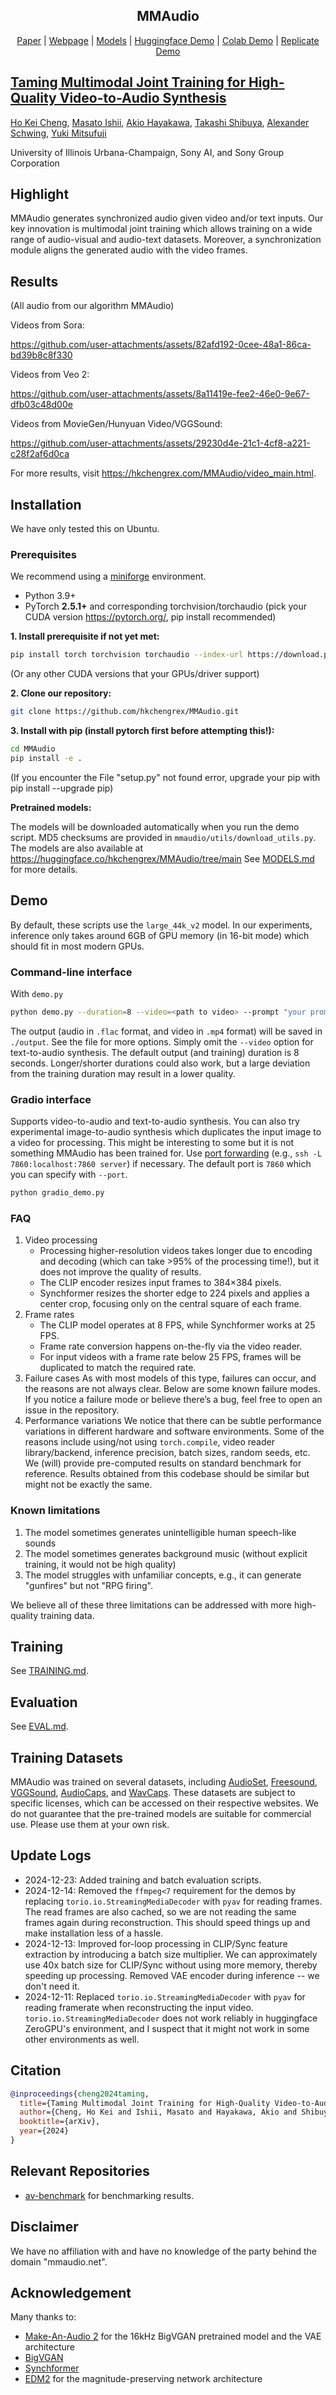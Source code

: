 <div align="center">
<p align="center">
  <h2>MMAudio</h2>
  <a href="https://arxiv.org/abs/2412.15322">Paper</a> | <a href="https://hkchengrex.github.io/MMAudio">Webpage</a> | <a href="https://huggingface.co/hkchengrex/MMAudio/tree/main">Models</a> | <a href="https://huggingface.co/spaces/hkchengrex/MMAudio"> Huggingface Demo</a> | <a href="https://colab.research.google.com/drive/1TAaXCY2-kPk4xE4PwKB3EqFbSnkUuzZ8?usp=sharing">Colab Demo</a> | <a href="https://replicate.com/zsxkib/mmaudio">Replicate Demo</a>
</p>
</div>

## [Taming Multimodal Joint Training for High-Quality Video-to-Audio Synthesis](https://hkchengrex.github.io/MMAudio)

[Ho Kei Cheng](https://hkchengrex.github.io/), [Masato Ishii](https://scholar.google.co.jp/citations?user=RRIO1CcAAAAJ), [Akio Hayakawa](https://scholar.google.com/citations?user=sXAjHFIAAAAJ), [Takashi Shibuya](https://scholar.google.com/citations?user=XCRO260AAAAJ), [Alexander Schwing](https://www.alexander-schwing.de/), [Yuki Mitsufuji](https://www.yukimitsufuji.com/)

University of Illinois Urbana-Champaign, Sony AI, and Sony Group Corporation

## Highlight

MMAudio generates synchronized audio given video and/or text inputs.
Our key innovation is multimodal joint training which allows training on a wide range of audio-visual and audio-text datasets.
Moreover, a synchronization module aligns the generated audio with the video frames.

## Results

(All audio from our algorithm MMAudio)

Videos from Sora:

https://github.com/user-attachments/assets/82afd192-0cee-48a1-86ca-bd39b8c8f330

Videos from Veo 2:

https://github.com/user-attachments/assets/8a11419e-fee2-46e0-9e67-dfb03c48d00e

Videos from MovieGen/Hunyuan Video/VGGSound:

https://github.com/user-attachments/assets/29230d4e-21c1-4cf8-a221-c28f2af6d0ca

For more results, visit https://hkchengrex.com/MMAudio/video_main.html.


## Installation

We have only tested this on Ubuntu.

### Prerequisites

We recommend using a [miniforge](https://github.com/conda-forge/miniforge) environment.

- Python 3.9+
- PyTorch **2.5.1+** and corresponding torchvision/torchaudio (pick your CUDA version https://pytorch.org/, pip install recommended)
<!-- - ffmpeg<7 ([this is required by torchaudio](https://pytorch.org/audio/master/installation.html#optional-dependencies), you can install it in a miniforge environment with `conda install -c conda-forge 'ffmpeg<7'`) -->

**1. Install prerequisite if not yet met:**

```bash
pip install torch torchvision torchaudio --index-url https://download.pytorch.org/whl/cu118 --upgrade
```

(Or any other CUDA versions that your GPUs/driver support)

<!-- ```
conda install -c conda-forge 'ffmpeg<7
```
(Optional, if you use miniforge and don't already have the appropriate ffmpeg) -->

**2. Clone our repository:**

```bash
git clone https://github.com/hkchengrex/MMAudio.git
```

**3. Install with pip (install pytorch first before attempting this!):**

```bash
cd MMAudio
pip install -e .
```

(If you encounter the File "setup.py" not found error, upgrade your pip with pip install --upgrade pip)


**Pretrained models:**

The models will be downloaded automatically when you run the demo script. MD5 checksums are provided in `mmaudio/utils/download_utils.py`.
The models are also available at https://huggingface.co/hkchengrex/MMAudio/tree/main
See [MODELS.md](docs/MODELS.md) for more details.

## Demo

By default, these scripts use the `large_44k_v2` model. 
In our experiments, inference only takes around 6GB of GPU memory (in 16-bit mode) which should fit in most modern GPUs.

### Command-line interface

With `demo.py`

```bash
python demo.py --duration=8 --video=<path to video> --prompt "your prompt" 
```

The output (audio in `.flac` format, and video in `.mp4` format) will be saved in `./output`.
See the file for more options.
Simply omit the `--video` option for text-to-audio synthesis.
The default output (and training) duration is 8 seconds. Longer/shorter durations could also work, but a large deviation from the training duration may result in a lower quality.

### Gradio interface

Supports video-to-audio and text-to-audio synthesis.
You can also try experimental image-to-audio synthesis which duplicates the input image to a video for processing. This might be interesting to some but it is not something MMAudio has been trained for.
Use [port forwarding](https://unix.stackexchange.com/questions/115897/whats-ssh-port-forwarding-and-whats-the-difference-between-ssh-local-and-remot) (e.g., `ssh -L 7860:localhost:7860 server`) if necessary. The default port is `7860` which you can specify with `--port`.

```bash
python gradio_demo.py
```

### FAQ

1. Video processing
    - Processing higher-resolution videos takes longer due to encoding and decoding (which can take >95% of the processing time!), but it does not improve the quality of results.
    - The CLIP encoder resizes input frames to 384×384 pixels. 
    - Synchformer resizes the shorter edge to 224 pixels and applies a center crop, focusing only on the central square of each frame.
2. Frame rates
    - The CLIP model operates at 8 FPS, while Synchformer works at 25 FPS.
    - Frame rate conversion happens on-the-fly via the video reader.
    - For input videos with a frame rate below 25 FPS, frames will be duplicated to match the required rate.
3. Failure cases
As with most models of this type, failures can occur, and the reasons are not always clear. Below are some known failure modes. If you notice a failure mode or believe there’s a bug, feel free to open an issue in the repository.
4. Performance variations
We notice that there can be subtle performance variations in different hardware and software environments. Some of the reasons include using/not using `torch.compile`, video reader library/backend, inference precision, batch sizes, random seeds, etc. We (will) provide pre-computed results on standard benchmark for reference. Results obtained from this codebase should be similar but might not be exactly the same.

### Known limitations

1. The model sometimes generates unintelligible human speech-like sounds
2. The model sometimes generates background music (without explicit training, it would not be high quality)
3. The model struggles with unfamiliar concepts, e.g., it can generate "gunfires" but not "RPG firing".

We believe all of these three limitations can be addressed with more high-quality training data.

## Training

See [TRAINING.md](docs/TRAINING.md).

## Evaluation

See [EVAL.md](docs/EVAL.md).

## Training Datasets

MMAudio was trained on several datasets, including [AudioSet](https://research.google.com/audioset/), [Freesound](https://github.com/LAION-AI/audio-dataset/blob/main/laion-audio-630k/README.md), [VGGSound](https://www.robots.ox.ac.uk/~vgg/data/vggsound/), [AudioCaps](https://audiocaps.github.io/), and [WavCaps](https://github.com/XinhaoMei/WavCaps). These datasets are subject to specific licenses, which can be accessed on their respective websites. We do not guarantee that the pre-trained models are suitable for commercial use. Please use them at your own risk.

## Update Logs

- 2024-12-23: Added training and batch evaluation scripts.
- 2024-12-14: Removed the `ffmpeg<7` requirement for the demos by replacing `torio.io.StreamingMediaDecoder` with `pyav` for reading frames. The read frames are also cached, so we are not reading the same frames again during reconstruction. This should speed things up and make installation less of a hassle.
- 2024-12-13: Improved for-loop processing in CLIP/Sync feature extraction by introducing a batch size multiplier. We can approximately use 40x batch size for CLIP/Sync without using more memory, thereby speeding up processing. Removed VAE encoder during inference -- we don't need it.
- 2024-12-11: Replaced `torio.io.StreamingMediaDecoder` with `pyav` for reading framerate when reconstructing the input video. `torio.io.StreamingMediaDecoder` does not work reliably in huggingface ZeroGPU's environment, and I suspect that it might not work in some other environments as well.

## Citation

```bibtex
@inproceedings{cheng2024taming,
  title={Taming Multimodal Joint Training for High-Quality Video-to-Audio Synthesis},
  author={Cheng, Ho Kei and Ishii, Masato and Hayakawa, Akio and Shibuya, Takashi and Schwing, Alexander and Mitsufuji, Yuki},
  booktitle={arXiv},
  year={2024}
}
```

## Relevant Repositories

- [av-benchmark](https://github.com/hkchengrex/av-benchmark) for benchmarking results.

## Disclaimer

We have no affiliation with and have no knowledge of the party behind the domain "mmaudio.net".

## Acknowledgement

Many thanks to:
- [Make-An-Audio 2](https://github.com/bytedance/Make-An-Audio-2) for the 16kHz BigVGAN pretrained model and the VAE architecture
- [BigVGAN](https://github.com/NVIDIA/BigVGAN)
- [Synchformer](https://github.com/v-iashin/Synchformer) 
- [EDM2](https://github.com/NVlabs/edm2) for the magnitude-preserving network architecture
